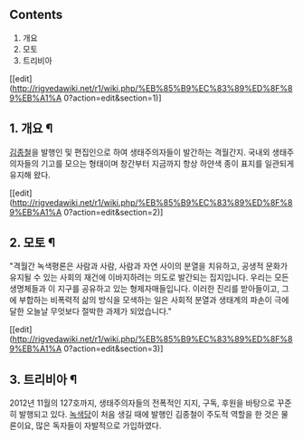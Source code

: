 ## Contents

    

1. 개요 
2. 모토 
3. 트리비아 

[[edit](http://rigvedawiki.net/r1/wiki.php/%EB%85%B9%EC%83%89%ED%8F%89%EB%A1%A
0?action=edit&section=1)]

## 1. 개요 ¶

[김종철](%EA%B9%80%EC%A2%85%EC%B2%A0.md)을 발행인 및 편집인으로 하여 생태주의자들이 발간하는 격월간지.
국내외 생태주의자들의 기고를 모으는 형태이며 창간부터 지금까지 항상 하얀색 종이 표지를 일관되게 유지해 왔다.

  

[[edit](http://rigvedawiki.net/r1/wiki.php/%EB%85%B9%EC%83%89%ED%8F%89%EB%A1%A
0?action=edit&section=2)]

## 2. 모토 ¶

"격월간 녹색평론은 사람과 사람, 사람과 자연 사이의 분열을 치유하고, 공생적 문화가 유지될 수 있는 사회의 재건에 이바지하려는 의도로
발간되는 집지입니다. 우리는 모든 생명체들과 이 지구를 공유하고 있는 형제자매들입니다. 이러한 진리를 받아들이고, 그에 부합하는 비폭력적
삶의 방식을 모색하는 일은 사회적 분열과 생태계의 파손이 극에 달한 오늘날 무엇보다 절박한 과제가 되었습니다."

  

[[edit](http://rigvedawiki.net/r1/wiki.php/%EB%85%B9%EC%83%89%ED%8F%89%EB%A1%A
0?action=edit&section=3)]

## 3. 트리비아 ¶

2012년 11월의 127호까지, 생태주의자들의 전폭적인 지지, 구독, 후원을 바탕으로 꾸준히 발행되고 있다.
[녹색당](%EB%85%B9%EC%83%89%EB%8B%B9.md)이 처음 생길 때에 발행인 김종철이 주도적 역할을 한 것은 물론이요,
많은 독자들이 자발적으로 가입하였다.

